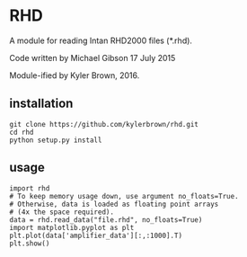 # RHD

A module for reading Intan RHD2000 files (*.rhd).

Code written by  Michael Gibson 17 July 2015

Module-ified by Kyler Brown, 2016.


## installation

    git clone https://github.com/kylerbrown/rhd.git
    cd rhd
    python setup.py install

## usage

    import rhd
    # To keep memory usage down, use argument no_floats=True.
    # Otherwise, data is loaded as floating point arrays
    # (4x the space required).
    data = rhd.read_data("file.rhd", no_floats=True)
    import matplotlib.pyplot as plt
    plt.plot(data['amplifier_data'][:,:1000].T)
    plt.show()
